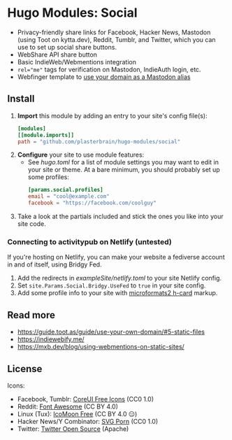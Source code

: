 # Hugo Modules: Social
- Privacy-friendly share links for Facebook, Hacker News, Mastodon (using Toot on kytta.dev), Reddit, Tumblr, and Twitter, which you can use to set up social share buttons.
- WebShare API share button
- Basic IndieWeb/Webmentions integration
- `rel="me"` tags for verification on Mastodon, IndieAuth login, etc.
- Webfinger template to [use your domain as a Mastodon alias](https://guide.toot.as/guide/use-your-own-domain/#5-static-files)

## Install
1. **Import** this module by adding an entry to your site's config file(s):
    ```toml
    [modules]
    [[module.imports]]
    path = "github.com/plasterbrain/hugo-modules/social"
    ```
1. **Configure** your site to use module features:
    - See *hugo.toml* for a list of module settings you may want to edit in your site or theme. At a bare minimum, you should probably set up some profiles:
      ```toml
      [params.social.profiles]
      email = "cool@example.com"
      facebook = "https://facebook.com/coolguy"
      ```
1. Take a look at the partials included and stick the ones you like into your site code.

### Connecting to activitypub on Netlify (untested)
If you're hosting on Netlify, you can make your website a fediverse account in and of itself, using Bridgy Fed.

1. Add the redirects in *exampleSite/netlify.toml* to your site Netlify config.
1. Set `site.Params.Social.Bridgy.UseFed` to `true` in your site config.
1. Add some profile info to your site with [microformats2 h-card](https://fed.brid.gy/docs#profile) markup.

## Read more
- https://guide.toot.as/guide/use-your-own-domain/#5-static-files
- https://indiewebify.me/
- https://mxb.dev/blog/using-webmentions-on-static-sites/

## License
Icons:
- Facebook, Tumblr: [CoreUI Free Icons](https://github.com/coreui/coreui-icons#brand-icons) (CC0 1.0)
- Reddit: [Font Awesome](https://github.com/FortAwesome/Font-Awesome/#license) (CC BY 4.0)
- Linux (Tux): [IcoMoon Free](https://github.com/Keyamoon/IcoMoon-Free/blob/master/License.txt) (CC BY 4.0 😑)
- Hacker News/Y Combinator: [SVG Porn](https://github.com/gilbarbara/logos/blob/master/LICENSE.txt) (CC0 1.0)
- Twitter: [Twitter Open Source](https://github.com/twitter/opensource-website/blob/main/LICENSE) (Apache)
